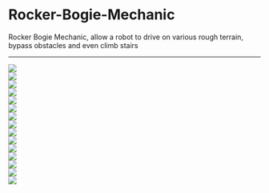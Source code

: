# Rocker-Bogie-Mechanic
Rocker Bogie Mechanic, allow a robot to drive on various rough terrain, bypass obstacles and even climb stairs

<hr>

<img src="https://raw.githubusercontent.com/antoniusrobotsoft/ROBOTIC/main/STUFFS/Rocker-Bogie-Mechanic/rockerbogie1.jpg">
<br>
<img src="https://raw.githubusercontent.com/antoniusrobotsoft/ROBOTIC/main/STUFFS/Rocker-Bogie-Mechanic/rockerbogie2.png">
<br>
<img src="https://raw.githubusercontent.com/antoniusrobotsoft/ROBOTIC/main/STUFFS/Rocker-Bogie-Mechanic/rockerbogie3.jpg">
<br>
<img src="https://raw.githubusercontent.com/antoniusrobotsoft/ROBOTIC/main/STUFFS/Rocker-Bogie-Mechanic/rockerbogie4.jpg">
<br>
<img src="https://raw.githubusercontent.com/antoniusrobotsoft/ROBOTIC/main/STUFFS/Rocker-Bogie-Mechanic/rockerbogie5.jpg">
<br>
<img src="https://raw.githubusercontent.com/antoniusrobotsoft/ROBOTIC/main/STUFFS/Rocker-Bogie-Mechanic/rockerbogie6.jpg">
<br>
<img src="https://raw.githubusercontent.com/antoniusrobotsoft/ROBOTIC/main/STUFFS/Rocker-Bogie-Mechanic/rockerbogie7.jpg">
<br>
<img src="https://raw.githubusercontent.com/antoniusrobotsoft/ROBOTIC/main/STUFFS/Rocker-Bogie-Mechanic/rockerbogie8.png">
<br>
<img src="https://raw.githubusercontent.com/antoniusrobotsoft/ROBOTIC/main/STUFFS/Rocker-Bogie-Mechanic/rockerbogie9.jpg">
<br>
<img src="https://raw.githubusercontent.com/antoniusrobotsoft/ROBOTIC/main/STUFFS/Rocker-Bogie-Mechanic/rockerbogie10.png">
<br>
<img src="https://raw.githubusercontent.com/antoniusrobotsoft/ROBOTIC/main/STUFFS/Rocker-Bogie-Mechanic/rockerbogie11.jpg">
<br>
<img src="https://raw.githubusercontent.com/antoniusrobotsoft/ROBOTIC/main/STUFFS/Rocker-Bogie-Mechanic/rockerbogie12.png">
<br>
<img src="https://raw.githubusercontent.com/antoniusrobotsoft/ROBOTIC/main/STUFFS/Rocker-Bogie-Mechanic/rockerbogie13.jpg">
<br>
<img src="https://raw.githubusercontent.com/antoniusrobotsoft/ROBOTIC/main/STUFFS/Rocker-Bogie-Mechanic/rockerbogie14.png">
<br>
<img src="https://raw.githubusercontent.com/antoniusrobotsoft/ROBOTIC/main/STUFFS/Rocker-Bogie-Mechanic/rockerbogie15.png">
<br>

